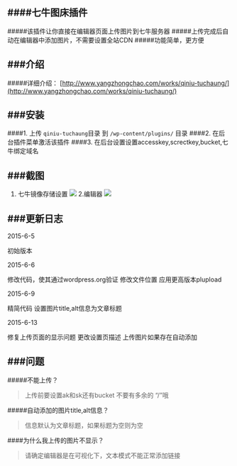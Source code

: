 ####七牛图床插件
---
#####该插件让你直接在编辑器页面上传图片到七牛服务器
#####上传完成后自动在编辑器中添加图片，不需要设置全站CDN
#####功能简单，更方便

###介绍
---
#####详细介绍： [http://www.yangzhongchao.com/works/qiniu-tuchaung/](http://www.yangzhongchao.com/works/qiniu-tuchaung/)

###安装
---
####1. 上传 `qiniu-tuchaung`目录 到 `/wp-content/plugins/` 目录
####2. 在后台插件菜单激活该插件
####3. 在后台设置设置accesskey,screctkey,bucket,七牛绑定域名

###截图
---

1. 七牛镜像存储设置
![](http://img.yangzhongchao.com/img-2015-06-13-001.png)
2.编辑器
![](http://img.yangzhongchao.com/screenshot-2.png)

###更新日志
---
2015-6-5

初始版本
 
2015-6-6

修改代码，使其通过wordpress.org验证
修改文件位置
应用更高版本plupload

2015-6-9

精简代码
设置图片title,alt信息为文章标题

2015-6-13

修复上传页面的显示问题
更改设置页描述
上传图片如果存在自动添加


###问题
---

#####不能上传？

>上传前要设置ak和sk还有bucket
不要有多余的 “/”哦

#####自动添加的图片title,alt信息？

>信息默认为文章标题，如果标题为空则为空

####为什么我上传的图片不显示？

>请确定编辑器是在可视化下，文本模式不能正常添加链接





 